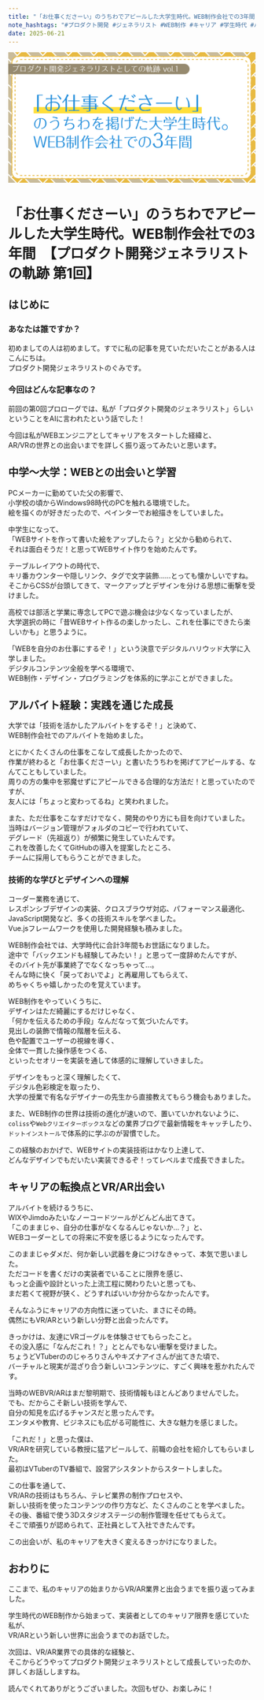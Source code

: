 ```yaml
---
title: "「お仕事くださーい」のうちわでアピールした大学生時代。WEB制作会社での3年間　【プロダクト開発ジェネラリストの軌跡 第1回】"
note_hashtags: "#プロダクト開発 #ジェネラリスト #WEB制作 #キャリア #学生時代 #バイト経験"
date: 2025-06-21
---
```


![CoverImage](images/20250621_product_development_generalist_part1/product_development_generalist_1.png)

# 「お仕事くださーい」のうちわでアピールした大学生時代。WEB制作会社での3年間　【プロダクト開発ジェネラリストの軌跡 第1回】

## はじめに

### あなたは誰ですか？

初めましての人は初めまして。すでに私の記事を見ていただいたことがある人はこんにちは。  
プロダクト開発ジェネラリストのぐみです。

### 今回はどんな記事なの？

前回の第0回プロローグでは、私が「プロダクト開発のジェネラリスト」らしいということをAIに言われたという話でした！

今回は私がWEBエンジニアとしてキャリアをスタートした経緯と、  
AR/VRの世界との出会いまでを詳しく振り返ってみたいと思います。

<!-- TOC -->

## 中学〜大学：WEBとの出会いと学習

PCメーカーに勤めていた父の影響で、  
小学校の頃からWindows98時代のPCを触れる環境でした。  
絵を描くのが好きだったので、ペインターでお絵描きをしていました。

中学生になって、  
「WEBサイトを作って書いた絵をアップしたら？」と父から勧められて、  
それは面白そうだ！と思ってWEBサイト作りを始めたんです。

テーブルレイアウトの時代で、  
キリ番カウンターや隠しリンク、<font>タグで文字装飾……とっても懐かしいですね。  
そこからCSSが台頭してきて、マークアップとデザインを分ける思想に衝撃を受けました。

高校では部活と学業に専念してPCで遊ぶ機会は少なくなっていましたが、  
大学選択の時に「昔WEBサイト作るの楽しかったし、これを仕事にできたら楽しいかも」と思うように。

「WEBを自分のお仕事にするぞ！」という決意でデジタルハリウッド大学に入学しました。  
デジタルコンテンツ全般を学べる環境で、  
WEB制作・デザイン・プログラミングを体系的に学ぶことができました。

## アルバイト経験：実践を通じた成長

大学では「技術を活かしたアルバイトをするぞ！」と決めて、  
WEB制作会社でのアルバイトを始めました。

とにかくたくさんの仕事をこなして成長したかったので、  
作業が終わると「お仕事くださーい」と書いたうちわを掲げてアピールする、なんてこともしていました。  
周りの方の集中を邪魔せずにアピールできる合理的な方法だ！と思っていたのですが、  
友人には「ちょっと変わってるね」と笑われました。

また、ただ仕事をこなすだけでなく、開発のやり方にも目を向けていました。  
当時はバージョン管理がフォルダのコピーで行われていて、  
デグレード（先祖返り）が頻繁に発生していたんです。  
これを改善したくてGitHubの導入を提案したところ、  
チームに採用してもらうことができました。

### 技術的な学びとデザインへの理解

コーダー業務を通じて、  
レスポンシブデザインの実装、クロスブラウザ対応、パフォーマンス最適化、JavaScript開発など、多くの技術スキルを学べました。  
Vue.jsフレームワークを使用した開発経験も積みました。

WEB制作会社では、大学時代に合計3年間もお世話になりました。  
途中で「バックエンドも経験してみたい！」と思って一度辞めたんですが、  
そのバイト先が事業終了でなくなっちゃって…。  
そんな時に快く「戻っておいでよ」と再雇用してもらえて、  
めちゃくちゃ嬉しかったのを覚えています。

WEB制作をやっていくうちに、  
デザインはただ綺麗にするだけじゃなく、  
「何かを伝えるための手段」なんだなって気づいたんです。  
見出しの装飾で情報の階層を伝える、  
色や配置でユーザーの視線を導く、  
全体で一貫した操作感をつくる、  
といったセオリーを実装を通して体感的に理解していきました。

デザインをもっと深く理解したくて、  
デジタル色彩検定を取ったり、  
大学の授業で有名なデザイナーの先生から直接教えてもらう機会もありました。

また、WEB制作の世界は技術の進化が速いので、置いていかれないように、  
`coliss`や`Webクリエイターボックス`などの業界ブログで最新情報をキャッチしたり、`ドットインストール`で体系的に学ぶのが習慣でした。

この経験のおかげで、WEBサイトの実装技術はかなり上達して、  
どんなデザインでもだいたい実装できるぞ！ってレベルまで成長できました。

## キャリアの転換点とVR/AR出会い

アルバイトを続けるうちに、  
WIXやJimdoみたいなノーコードツールがどんどん出てきて。  
「このままじゃ、自分の仕事がなくなるんじゃないか…？」と、  
WEBコーダーとしての将来に不安を感じるようになったんです。

このままじゃダメだ、何か新しい武器を身につけなきゃって、本気で思いました。  
ただコードを書くだけの実装者でいることに限界を感じ、  
もっと企画や設計といった上流工程に関わりたいと思っても、  
まだ若くて視野が狭く、どうすればいいか分からなかったんです。

そんなふうにキャリアの方向性に迷っていた、まさにその時。  
偶然にもVR/ARという新しい分野と出会ったんです。

きっかけは、友達にVRゴーグルを体験させてもらったこと。  
その没入感に「なんだこれ！？」ととんでもない衝撃を受けました。  
ちょうどVTuberののじゃろりさんやキズナアイさんが出てきた頃で、  
バーチャルと現実が混ざり合う新しいコンテンツに、すごく興味を惹かれたんです。

当時のWEBVR/ARはまだ黎明期で、技術情報もほとんどありませんでした。  
でも、だからこそ新しい技術を学んで、  
自分の知見を広げるチャンスだと思ったんです。  
エンタメや教育、ビジネスにも広がる可能性に、大きな魅力を感じました。

「これだ！」と思った僕は、  
VR/ARを研究している教授に猛アピールして、前職の会社を紹介してもらいました。  
最初はVTuberのTV番組で、設営アシスタントからスタートしました。

この仕事を通して、  
VR/ARの技術はもちろん、テレビ業界の制作プロセスや、  
新しい技術を使ったコンテンツの作り方など、たくさんのことを学べました。  
その後、番組で使う3Dスタジオステージの制作管理を任せてもらえて。  
そこで頑張りが認められて、正社員として入社できたんです。

この出会いが、私のキャリアを大きく変えるきっかけになりました。

## おわりに

ここまで、私のキャリアの始まりからVR/AR業界と出会うまでを振り返ってみました。

学生時代のWEB制作から始まって、実装者としてのキャリア限界を感じていた私が、  
VR/ARという新しい世界に出会うまでのお話でした。

次回は、VR/AR業界での具体的な経験と、  
そこからどうやってプロダクト開発ジェネラリストとして成長していったのか、詳しくお話ししますね。

読んでくれてありがとうございました。次回もぜひ、お楽しみに！
